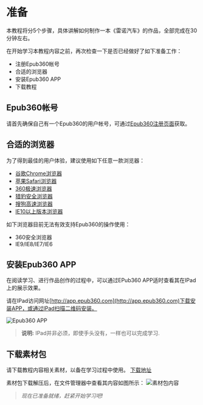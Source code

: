 # 准备

本教程将分5个步骤，具体讲解如何制作一本《雷诺汽车》的作品，全部完成在30分钟左右。

在开始学习本教程内容之前，再次检查一下是否已经做好了如下准备工作：

- 注册Epub360帐号
- 合适的浏览器
- 安装Epub360 APP
- 下载教程

## Epub360帐号

请首先确保自己有一个Epub360的用户帐号，可通过[Epub360注册页面](http://www.epub360.com/accounts/register/)获取。

## 合适的浏览器

为了得到最佳的用户体验，建议使用如下任意一款浏览器：

- [谷歌Chrome浏览器](http://www.google.com/intl/zh-CN/chrome/)
- [苹果Safari浏览器](http://support.apple.com/zh_CN/downloads/#safari)
- [360极速浏览器](http://chrome.360.cn/?src=navi)
- [猎豹安全浏览器](http://www.liebao.cn/)
- [搜狗高速浏览器](http://ie.sogou.com/)
- [IE10以上版本浏览器](http://windows.microsoft.com/zh-cn/internet-explorer/download-ie)

如下浏览器目前无法有效支持Epub360的操作使用：

- 360安全浏览器
- IE9/IE8/IE7/IE6

## 安装Epub360 APP

在阅读学习、进行作品创作的过程中，可以通过EPub360 APP适时查看其在IPad上的展示效果。

请在IPad访问网址[http://app.epub360.com](http://app.epub360.com)下载安装APP，或通过IPad扫描二维码安装。

![Epub360 APP](./images/qrcode/epub360-app-qrcode.png)

> **说明:** IPad并非必须，即使手头没有，一样也可以完成学习.


## 下载素材包

请下载教程内容相关素材，以备在学习过程中使用。
[下载地址]()

素材包下载解压后，在文件管理器中查看其内容如图所示：
![素材包内容]()



> _现在已准备就绪，赶紧开始学习吧!_